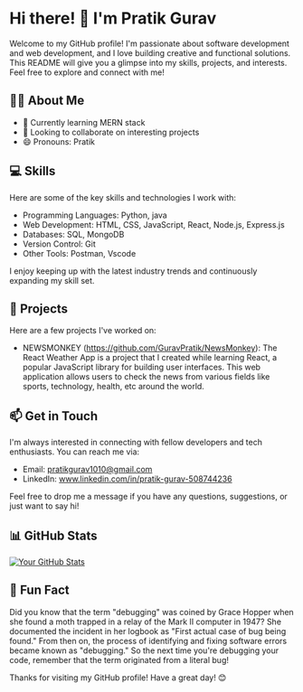 # Hi there! 👋 I'm Pratik Gurav

Welcome to my GitHub profile! I'm passionate about software development and web development, and I love building creative and functional solutions. This README will give you a glimpse into my skills, projects, and interests. Feel free to explore and connect with me!

## 🧑‍💻 About Me

- 🌱 Currently learning MERN stack
- 👯 Looking to collaborate on interesting projects
- 😄 Pronouns: Pratik

## 💻 Skills

Here are some of the key skills and technologies I work with:

- Programming Languages: Python, java
- Web Development: HTML, CSS, JavaScript, React, Node.js, Express.js
- Databases: SQL, MongoDB
- Version Control: Git
- Other Tools: Postman, Vscode

I enjoy keeping up with the latest industry trends and continuously expanding my skill set.

## 🔭 Projects

Here are a few projects I've worked on:

- NEWSMONKEY (https://github.com/GuravPratik/NewsMonkey): The React Weather App is a project that I created while learning React, a popular JavaScript library for building user interfaces. This web application allows users to check the news from various fields like sports, technology, health, etc  around the world.

## 📫 Get in Touch

I'm always interested in connecting with fellow developers and tech enthusiasts. You can reach me via:

- Email: pratikgurav1010@gmail.com
- LinkedIn: www.linkedin.com/in/pratik-gurav-508744236

Feel free to drop me a message if you have any questions, suggestions, or just want to say hi!

## 📊 GitHub Stats

[![Your GitHub Stats](https://github-readme-stats.vercel.app/api?username=GuravPratik&show_icons=true&theme=radical)](https://github.com/GuravPratik)

## 🌟 Fun Fact

Did you know that the term "debugging" was coined by Grace Hopper when she found a moth trapped in a relay of the Mark II computer in 1947? She documented the incident in her logbook as "First actual case of bug being found." From then on, the process of identifying and fixing software errors became known as "debugging." So the next time you're debugging your code, remember that the term originated from a literal bug!

Thanks for visiting my GitHub profile! Have a great day! 😊
<!---
GuravPratik/GuravPratik is a ✨ special ✨ repository because its `README.md` (this file) appears on your GitHub profile.
You can click the Preview link to take a look at your changes.
--->
